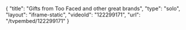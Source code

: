 {
    "title": "Gifts from Too Faced and other great brands",
    "type": "solo",
    "layout": "iframe-static",
    "videoId": "122299171",
    "url": "\/tvpembed\/122299171"
}